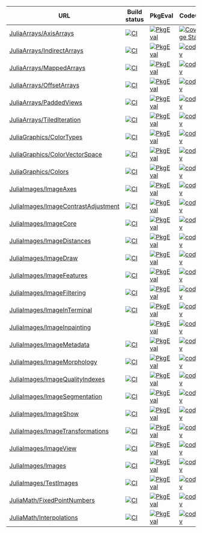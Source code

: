 |                                                                                                  URL |                                                                                                                                                    Build status |                                                                                                                                                                          PkgEval |                                                                                                                                                                CodeCov |                                                                                                                                                     Github stars |
|------------------------------------------------------------------------------------------------------|-----------------------------------------------------------------------------------------------------------------------------------------------------------------|----------------------------------------------------------------------------------------------------------------------------------------------------------------------------------|------------------------------------------------------------------------------------------------------------------------------------------------------------------------|------------------------------------------------------------------------------------------------------------------------------------------------------------------|
|                           [JuliaArrays/AxisArrays](https://github.com/JuliaArrays/AxisArrays.jl.git) | [![CI](https://github.com/JuliaArrays/AxisArrays.jl/actions/workflows/UnitTest.yml/badge.svg)](https://github.com/JuliaArrays/AxisArrays.jl/actions/workflows/UnitTest.yml) |              [![PkgEval](https://juliaci.github.io/NanosoldierReports/pkgeval_badges/A/AxisArrays.svg)](https://juliaci.github.io/NanosoldierReports/pkgeval_badges/report.html) |                           [![Coverage Status](https://coveralls.io/repos/github/JuliaArrays/AxisArrays.jl/badge.svg?branch=master)](https://coveralls.io/github/JuliaArrays/AxisArrays.jl?branch=master) |                           [![Stars](https://img.shields.io/github/stars/JuliaArrays/AxisArrays.jl.svg)](https://github.com/JuliaArrays/AxisArrays.jl/stargazers) |
|                   [JuliaArrays/IndirectArrays](https://github.com/JuliaArrays/IndirectArrays.jl.git) | [![CI](https://github.com/JuliaArrays/IndirectArrays.jl/actions/workflows/CI.yml/badge.svg)](https://github.com/JuliaArrays/IndirectArrays.jl/actions/workflows/CI.yml) |          [![PkgEval](https://juliaci.github.io/NanosoldierReports/pkgeval_badges/I/IndirectArrays.svg)](https://juliaci.github.io/NanosoldierReports/pkgeval_badges/report.html) |                   [![codecov](https://codecov.io/gh/JuliaArrays/IndirectArrays.jl/branch/master/graph/badge.svg)](https://codecov.io/gh/JuliaArrays/IndirectArrays.jl) |                   [![Stars](https://img.shields.io/github/stars/JuliaArrays/IndirectArrays.jl.svg)](https://github.com/JuliaArrays/IndirectArrays.jl/stargazers) |
|                       [JuliaArrays/MappedArrays](https://github.com/JuliaArrays/MappedArrays.jl.git) | [![CI](https://github.com/JuliaArrays/MappedArrays.jl/actions/workflows/CI.yml/badge.svg)](https://github.com/JuliaArrays/MappedArrays.jl/actions/workflows/CI.yml) |            [![PkgEval](https://juliaci.github.io/NanosoldierReports/pkgeval_badges/M/MappedArrays.svg)](https://juliaci.github.io/NanosoldierReports/pkgeval_badges/report.html) |                       [![codecov](https://codecov.io/gh/JuliaArrays/MappedArrays.jl/branch/master/graph/badge.svg)](https://codecov.io/gh/JuliaArrays/MappedArrays.jl) |                       [![Stars](https://img.shields.io/github/stars/JuliaArrays/MappedArrays.jl.svg)](https://github.com/JuliaArrays/MappedArrays.jl/stargazers) |
|                       [JuliaArrays/OffsetArrays](https://github.com/JuliaArrays/OffsetArrays.jl.git) | [![CI](https://github.com/JuliaArrays/OffsetArrays.jl/actions/workflows/UnitTest.yml/badge.svg)](https://github.com/JuliaArrays/OffsetArrays.jl/actions/workflows/UnitTest.yml) |            [![PkgEval](https://juliaci.github.io/NanosoldierReports/pkgeval_badges/O/OffsetArrays.svg)](https://juliaci.github.io/NanosoldierReports/pkgeval_badges/report.html) |                       [![codecov](https://codecov.io/gh/JuliaArrays/OffsetArrays.jl/branch/master/graph/badge.svg)](https://codecov.io/gh/JuliaArrays/OffsetArrays.jl) |                       [![Stars](https://img.shields.io/github/stars/JuliaArrays/OffsetArrays.jl.svg)](https://github.com/JuliaArrays/OffsetArrays.jl/stargazers) |
|                         [JuliaArrays/PaddedViews](https://github.com/JuliaArrays/PaddedViews.jl.git) | [![CI](https://github.com/JuliaArrays/PaddedViews.jl/actions/workflows/CI.yml/badge.svg)](https://github.com/JuliaArrays/PaddedViews.jl/actions/workflows/CI.yml) |             [![PkgEval](https://juliaci.github.io/NanosoldierReports/pkgeval_badges/P/PaddedViews.svg)](https://juliaci.github.io/NanosoldierReports/pkgeval_badges/report.html) |                         [![codecov](https://codecov.io/gh/JuliaArrays/PaddedViews.jl/branch/master/graph/badge.svg)](https://codecov.io/gh/JuliaArrays/PaddedViews.jl) |                         [![Stars](https://img.shields.io/github/stars/JuliaArrays/PaddedViews.jl.svg)](https://github.com/JuliaArrays/PaddedViews.jl/stargazers) |
|                   [JuliaArrays/TiledIteration](https://github.com/JuliaArrays/TiledIteration.jl.git) | [![CI](https://github.com/JuliaArrays/TiledIteration.jl/actions/workflows/CI.yml/badge.svg)](https://github.com/JuliaArrays/TiledIteration.jl/actions/workflows/CI.yml) |          [![PkgEval](https://juliaci.github.io/NanosoldierReports/pkgeval_badges/T/TiledIteration.svg)](https://juliaci.github.io/NanosoldierReports/pkgeval_badges/report.html) |                   [![codecov](https://codecov.io/gh/JuliaArrays/TiledIteration.jl/branch/master/graph/badge.svg)](https://codecov.io/gh/JuliaArrays/TiledIteration.jl) |                   [![Stars](https://img.shields.io/github/stars/JuliaArrays/TiledIteration.jl.svg)](https://github.com/JuliaArrays/TiledIteration.jl/stargazers) |
|                       [JuliaGraphics/ColorTypes](https://github.com/JuliaGraphics/ColorTypes.jl.git) | [![CI](https://github.com/JuliaGraphics/ColorTypes.jl/actions/workflows/UnitTest.yml/badge.svg)](https://github.com/JuliaGraphics/ColorTypes.jl/actions/workflows/UnitTest.yml) |              [![PkgEval](https://juliaci.github.io/NanosoldierReports/pkgeval_badges/C/ColorTypes.svg)](https://juliaci.github.io/NanosoldierReports/pkgeval_badges/report.html) |                       [![codecov](https://codecov.io/gh/JuliaGraphics/ColorTypes.jl/branch/master/graph/badge.svg)](https://codecov.io/gh/JuliaGraphics/ColorTypes.jl) |                       [![Stars](https://img.shields.io/github/stars/JuliaGraphics/ColorTypes.jl.svg)](https://github.com/JuliaGraphics/ColorTypes.jl/stargazers) |
|           [JuliaGraphics/ColorVectorSpace](https://github.com/JuliaGraphics/ColorVectorSpace.jl.git) | [![CI](https://github.com/JuliaGraphics/ColorVectorSpace.jl/actions/workflows/UnitTest.yml/badge.svg)](https://github.com/JuliaGraphics/ColorVectorSpace.jl/actions/workflows/UnitTest.yml) |        [![PkgEval](https://juliaci.github.io/NanosoldierReports/pkgeval_badges/C/ColorVectorSpace.svg)](https://juliaci.github.io/NanosoldierReports/pkgeval_badges/report.html) |           [![codecov](https://codecov.io/gh/JuliaGraphics/ColorVectorSpace.jl/branch/master/graph/badge.svg)](https://codecov.io/gh/JuliaGraphics/ColorVectorSpace.jl) |           [![Stars](https://img.shields.io/github/stars/JuliaGraphics/ColorVectorSpace.jl.svg)](https://github.com/JuliaGraphics/ColorVectorSpace.jl/stargazers) |
|                               [JuliaGraphics/Colors](https://github.com/JuliaGraphics/Colors.jl.git) | [![CI](https://github.com/JuliaGraphics/Colors.jl/actions/workflows/UnitTest.yml/badge.svg)](https://github.com/JuliaGraphics/Colors.jl/actions/workflows/UnitTest.yml) |                  [![PkgEval](https://juliaci.github.io/NanosoldierReports/pkgeval_badges/C/Colors.svg)](https://juliaci.github.io/NanosoldierReports/pkgeval_badges/report.html) |                               [![codecov](https://codecov.io/gh/JuliaGraphics/Colors.jl/branch/master/graph/badge.svg)](https://codecov.io/gh/JuliaGraphics/Colors.jl) |                               [![Stars](https://img.shields.io/github/stars/JuliaGraphics/Colors.jl.svg)](https://github.com/JuliaGraphics/Colors.jl/stargazers) |
|                             [JuliaImages/ImageAxes](https://github.com/JuliaImages/ImageAxes.jl.git) | [![CI](https://github.com/JuliaImages/ImageAxes.jl/actions/workflows/UnitTest.yml/badge.svg)](https://github.com/JuliaImages/ImageAxes.jl/actions/workflows/UnitTest.yml) |               [![PkgEval](https://juliaci.github.io/NanosoldierReports/pkgeval_badges/I/ImageAxes.svg)](https://juliaci.github.io/NanosoldierReports/pkgeval_badges/report.html) |                             [![codecov](https://codecov.io/gh/JuliaImages/ImageAxes.jl/branch/master/graph/badge.svg)](https://codecov.io/gh/JuliaImages/ImageAxes.jl) |                             [![Stars](https://img.shields.io/github/stars/JuliaImages/ImageAxes.jl.svg)](https://github.com/JuliaImages/ImageAxes.jl/stargazers) |
| [JuliaImages/ImageContrastAdjustment](https://github.com/JuliaImages/ImageContrastAdjustment.jl.git) | [![CI](https://github.com/JuliaImages/ImageContrastAdjustment.jl/actions/workflows/CI.yml/badge.svg)](https://github.com/JuliaImages/ImageContrastAdjustment.jl/actions/workflows/CI.yml) | [![PkgEval](https://juliaci.github.io/NanosoldierReports/pkgeval_badges/I/ImageContrastAdjustment.svg)](https://juliaci.github.io/NanosoldierReports/pkgeval_badges/report.html) | [![codecov](https://codecov.io/gh/JuliaImages/ImageContrastAdjustment.jl/branch/master/graph/badge.svg)](https://codecov.io/gh/JuliaImages/ImageContrastAdjustment.jl) | [![Stars](https://img.shields.io/github/stars/JuliaImages/ImageContrastAdjustment.jl.svg)](https://github.com/JuliaImages/ImageContrastAdjustment.jl/stargazers) |
|                             [JuliaImages/ImageCore](https://github.com/JuliaImages/ImageCore.jl.git) |                             [![CI](https://github.com/JuliaImages/ImageCore.jl/workflows/Unit%20test/badge.svg)](https://github.com/JuliaImages/ImageCore.jl/actions) |               [![PkgEval](https://juliaci.github.io/NanosoldierReports/pkgeval_badges/I/ImageCore.svg)](https://juliaci.github.io/NanosoldierReports/pkgeval_badges/report.html) |                             [![codecov](https://codecov.io/gh/JuliaImages/ImageCore.jl/branch/master/graph/badge.svg)](https://codecov.io/gh/JuliaImages/ImageCore.jl) |                             [![Stars](https://img.shields.io/github/stars/JuliaImages/ImageCore.jl.svg)](https://github.com/JuliaImages/ImageCore.jl/stargazers) |
|                   [JuliaImages/ImageDistances](https://github.com/JuliaImages/ImageDistances.jl.git) | [![CI](https://github.com/JuliaImages/ImageDistances.jl/actions/workflows/CI.yml/badge.svg)](https://github.com/JuliaImages/ImageDistances.jl/actions/workflows/CI.yml) |          [![PkgEval](https://juliaci.github.io/NanosoldierReports/pkgeval_badges/I/ImageDistances.svg)](https://juliaci.github.io/NanosoldierReports/pkgeval_badges/report.html) |                   [![codecov](https://codecov.io/gh/JuliaImages/ImageDistances.jl/branch/master/graph/badge.svg)](https://codecov.io/gh/JuliaImages/ImageDistances.jl) |                   [![Stars](https://img.shields.io/github/stars/JuliaImages/ImageDistances.jl.svg)](https://github.com/JuliaImages/ImageDistances.jl/stargazers) |
|                             [JuliaImages/ImageDraw](https://github.com/JuliaImages/ImageDraw.jl.git) |                             [![CI](https://github.com/JuliaImages/ImageDraw.jl/workflows/Unit%20test/badge.svg)](https://github.com/JuliaImages/ImageDraw.jl/actions) |               [![PkgEval](https://juliaci.github.io/NanosoldierReports/pkgeval_badges/I/ImageDraw.svg)](https://juliaci.github.io/NanosoldierReports/pkgeval_badges/report.html) |                             [![codecov](https://coveralls.io/repos/JuliaImages/ImageDraw.jl/badge.svg?branch=master&service=github)](https://coveralls.io/github/JuliaImages/ImageDraw.jl?branch=master) |                             [![Stars](https://img.shields.io/github/stars/JuliaImages/ImageDraw.jl.svg)](https://github.com/JuliaImages/ImageDraw.jl/stargazers) |
|                     [JuliaImages/ImageFeatures](https://github.com/JuliaImages/ImageFeatures.jl.git) | [![CI](https://github.com/JuliaImages/ImageFeatures.jl/actions/workflows/CI.yml/badge.svg)](https://github.com/JuliaImages/ImageFeatures.jl/actions/workflows/CI.yml) |           [![PkgEval](https://juliaci.github.io/NanosoldierReports/pkgeval_badges/I/ImageFeatures.svg)](https://juliaci.github.io/NanosoldierReports/pkgeval_badges/report.html) |                     [![codecov](https://codecov.io/gh/JuliaImages/ImageFeatures.jl/branch/master/graph/badge.svg)](https://codecov.io/gh/JuliaImages/ImageFeatures.jl) |                     [![Stars](https://img.shields.io/github/stars/JuliaImages/ImageFeatures.jl.svg)](https://github.com/JuliaImages/ImageFeatures.jl/stargazers) |
|                   [JuliaImages/ImageFiltering](https://github.com/JuliaImages/ImageFiltering.jl.git) | [![CI](https://github.com/JuliaImages/ImageFiltering.jl/actions/workflows/UnitTest.yml/badge.svg)](https://github.com/JuliaImages/ImageFiltering.jl/actions/workflows/UnitTest.yml) |          [![PkgEval](https://juliaci.github.io/NanosoldierReports/pkgeval_badges/I/ImageFiltering.svg)](https://juliaci.github.io/NanosoldierReports/pkgeval_badges/report.html) |                   [![codecov](https://codecov.io/gh/JuliaImages/ImageFiltering.jl/branch/master/graph/badge.svg)](https://codecov.io/gh/JuliaImages/ImageFiltering.jl) |                   [![Stars](https://img.shields.io/github/stars/JuliaImages/ImageFiltering.jl.svg)](https://github.com/JuliaImages/ImageFiltering.jl/stargazers) |
|                 [JuliaImages/ImageInTerminal](https://github.com/JuliaImages/ImageInTerminal.jl.git) |                 [![CI](https://github.com/JuliaImages/ImageInTerminal.jl/workflows/Unit%20test/badge.svg)](https://github.com/JuliaImages/ImageInTerminal.jl/actions) |         [![PkgEval](https://juliaci.github.io/NanosoldierReports/pkgeval_badges/I/ImageInTerminal.svg)](https://juliaci.github.io/NanosoldierReports/pkgeval_badges/report.html) |                 [![codecov](https://codecov.io/gh/JuliaImages/ImageInTerminal.jl/branch/master/graph/badge.svg)](https://codecov.io/gh/JuliaImages/ImageInTerminal.jl) |                 [![Stars](https://img.shields.io/github/stars/JuliaImages/ImageInTerminal.jl.svg)](https://github.com/JuliaImages/ImageInTerminal.jl/stargazers) |
|                 [JuliaImages/ImageInpainting](https://github.com/JuliaImages/ImageInpainting.jl.git) | |         [![PkgEval](https://juliaci.github.io/NanosoldierReports/pkgeval_badges/I/ImageInpainting.svg)](https://juliaci.github.io/NanosoldierReports/pkgeval_badges/report.html) |                 [![codecov](https://codecov.io/gh/JuliaImages/ImageInpainting.jl/branch/master/graph/badge.svg)](https://codecov.io/gh/JuliaImages/ImageInpainting.jl) |                 [![Stars](https://img.shields.io/github/stars/JuliaImages/ImageInpainting.jl.svg)](https://github.com/JuliaImages/ImageInpainting.jl/stargazers) |
|                     [JuliaImages/ImageMetadata](https://github.com/JuliaImages/ImageMetadata.jl.git) |                     [![CI](https://github.com/JuliaImages/ImageMetadata.jl/workflows/Unit%20test/badge.svg)](https://github.com/JuliaImages/ImageMetadata.jl/actions) |           [![PkgEval](https://juliaci.github.io/NanosoldierReports/pkgeval_badges/I/ImageMetadata.svg)](https://juliaci.github.io/NanosoldierReports/pkgeval_badges/report.html) |                     [![codecov](https://codecov.io/gh/JuliaImages/ImageMetadata.jl/branch/master/graph/badge.svg)](https://codecov.io/gh/JuliaImages/ImageMetadata.jl) |                     [![Stars](https://img.shields.io/github/stars/JuliaImages/ImageMetadata.jl.svg)](https://github.com/JuliaImages/ImageMetadata.jl/stargazers) |
|                 [JuliaImages/ImageMorphology](https://github.com/JuliaImages/ImageMorphology.jl.git) |                 [![CI](https://github.com/JuliaImages/ImageMorphology.jl/actions/workflows/UnitTest.yml/badge.svg)](https://github.com/JuliaImages/ImageMorphology.jl/actions/workflows/UnitTest.yml) |         [![PkgEval](https://juliaci.github.io/NanosoldierReports/pkgeval_badges/I/ImageMorphology.svg)](https://juliaci.github.io/NanosoldierReports/pkgeval_badges/report.html) |                 [![codecov](https://codecov.io/gh/JuliaImages/ImageMorphology.jl/branch/master/graph/badge.svg)](https://codecov.io/gh/JuliaImages/ImageMorphology.jl) |                 [![Stars](https://img.shields.io/github/stars/JuliaImages/ImageMorphology.jl.svg)](https://github.com/JuliaImages/ImageMorphology.jl/stargazers) |
|         [JuliaImages/ImageQualityIndexes](https://github.com/JuliaImages/ImageQualityIndexes.jl.git) |         [![CI](https://github.com/JuliaImages/ImageQualityIndexes.jl/workflows/Unit%20test/badge.svg)](https://github.com/JuliaImages/ImageQualityIndexes.jl/actions) |     [![PkgEval](https://juliaci.github.io/NanosoldierReports/pkgeval_badges/I/ImageQualityIndexes.svg)](https://juliaci.github.io/NanosoldierReports/pkgeval_badges/report.html) |         [![codecov](https://codecov.io/gh/JuliaImages/ImageQualityIndexes.jl/branch/master/graph/badge.svg)](https://codecov.io/gh/JuliaImages/ImageQualityIndexes.jl) |         [![Stars](https://img.shields.io/github/stars/JuliaImages/ImageQualityIndexes.jl.svg)](https://github.com/JuliaImages/ImageQualityIndexes.jl/stargazers) |
|             [JuliaImages/ImageSegmentation](https://github.com/JuliaImages/ImageSegmentation.jl.git) | [![CI](https://github.com/JuliaImages/ImageSegmentation.jl/actions/workflows/CI.yml/badge.svg)](https://github.com/JuliaImages/ImageSegmentation.jl/actions/workflows/CI.yml) |       [![PkgEval](https://juliaci.github.io/NanosoldierReports/pkgeval_badges/I/ImageSegmentation.svg)](https://juliaci.github.io/NanosoldierReports/pkgeval_badges/report.html) |             [![codecov](https://codecov.io/gh/JuliaImages/ImageSegmentation.jl/branch/master/graph/badge.svg)](https://codecov.io/gh/JuliaImages/ImageSegmentation.jl) |             [![Stars](https://img.shields.io/github/stars/JuliaImages/ImageSegmentation.jl.svg)](https://github.com/JuliaImages/ImageSegmentation.jl/stargazers) |
|                             [JuliaImages/ImageShow](https://github.com/JuliaImages/ImageShow.jl.git) | [![CI](https://github.com/JuliaImages/ImageShow.jl/actions/workflows/CI.yml/badge.svg)](https://github.com/JuliaImages/ImageShow.jl/actions/workflows/CI.yml) |               [![PkgEval](https://juliaci.github.io/NanosoldierReports/pkgeval_badges/I/ImageShow.svg)](https://juliaci.github.io/NanosoldierReports/pkgeval_badges/report.html) |                             [![codecov](https://codecov.io/gh/JuliaImages/ImageShow.jl/branch/master/graph/badge.svg)](https://codecov.io/gh/JuliaImages/ImageShow.jl) |                             [![Stars](https://img.shields.io/github/stars/JuliaImages/ImageShow.jl.svg)](https://github.com/JuliaImages/ImageShow.jl/stargazers) |
|       [JuliaImages/ImageTransformations](https://github.com/JuliaImages/ImageTransformations.jl.git) | [![CI](https://github.com/JuliaImages/ImageTransformations.jl/actions/workflows/UnitTest.yml/badge.svg)](https://github.com/JuliaImages/ImageTransformations.jl/actions/workflows/UnitTest.yml) |    [![PkgEval](https://juliaci.github.io/NanosoldierReports/pkgeval_badges/I/ImageTransformations.svg)](https://juliaci.github.io/NanosoldierReports/pkgeval_badges/report.html) |       [![codecov](https://codecov.io/gh/JuliaImages/ImageTransformations.jl/branch/master/graph/badge.svg)](https://codecov.io/gh/JuliaImages/ImageTransformations.jl) |       [![Stars](https://img.shields.io/github/stars/JuliaImages/ImageTransformations.jl.svg)](https://github.com/JuliaImages/ImageTransformations.jl/stargazers) |
|                             [JuliaImages/ImageView](https://github.com/JuliaImages/ImageView.jl.git) | [![CI](https://github.com/JuliaImages/ImageView.jl/actions/workflows/CI.yml/badge.svg)](https://github.com/JuliaImages/ImageView.jl/actions/workflows/CI.yml) |               [![PkgEval](https://juliaci.github.io/NanosoldierReports/pkgeval_badges/I/ImageView.svg)](https://juliaci.github.io/NanosoldierReports/pkgeval_badges/report.html) |                             [![codecov](https://codecov.io/gh/JuliaImages/ImageView.jl/branch/master/graph/badge.svg)](https://codecov.io/gh/JuliaImages/ImageView.jl) |                             [![Stars](https://img.shields.io/github/stars/JuliaImages/ImageView.jl.svg)](https://github.com/JuliaImages/ImageView.jl/stargazers) |
|                                   [JuliaImages/Images](https://github.com/JuliaImages/Images.jl.git) |                                   [![CI](https://github.com/JuliaImages/Images.jl/workflows/Unit%20test/badge.svg)](https://github.com/JuliaImages/Images.jl/actions) |                  [![PkgEval](https://juliaci.github.io/NanosoldierReports/pkgeval_badges/I/Images.svg)](https://juliaci.github.io/NanosoldierReports/pkgeval_badges/report.html) |                                   [![codecov](https://codecov.io/gh/JuliaImages/Images.jl/branch/master/graph/badge.svg)](https://codecov.io/gh/JuliaImages/Images.jl) |                                   [![Stars](https://img.shields.io/github/stars/JuliaImages/Images.jl.svg)](https://github.com/JuliaImages/Images.jl/stargazers) |
|                           [JuliaImages/TestImages](https://github.com/JuliaImages/TestImages.jl.git) | [![CI](https://github.com/JuliaImages/TestImages.jl/actions/workflows/UnitTest.yml/badge.svg)](https://github.com/JuliaImages/TestImages.jl/actions/workflows/UnitTest.yml) |              [![PkgEval](https://juliaci.github.io/NanosoldierReports/pkgeval_badges/T/TestImages.svg)](https://juliaci.github.io/NanosoldierReports/pkgeval_badges/report.html) |                           [![codecov](https://codecov.io/gh/JuliaImages/TestImages.jl/branch/master/graph/badge.svg)](https://codecov.io/gh/JuliaImages/TestImages.jl) |                           [![Stars](https://img.shields.io/github/stars/JuliaImages/TestImages.jl.svg)](https://github.com/JuliaImages/TestImages.jl/stargazers) |
|                 [JuliaMath/FixedPointNumbers](https://github.com/JuliaMath/FixedPointNumbers.jl.git) | [![CI](https://github.com/JuliaMath/FixedPointNumbers.jl/actions/workflows/UnitTest.yml/badge.svg)](https://github.com/JuliaMath/FixedPointNumbers.jl/actions/workflows/UnitTest.yml) |       [![PkgEval](https://juliaci.github.io/NanosoldierReports/pkgeval_badges/F/FixedPointNumbers.svg)](https://juliaci.github.io/NanosoldierReports/pkgeval_badges/report.html) |                 [![codecov](https://codecov.io/gh/JuliaMath/FixedPointNumbers.jl/branch/master/graph/badge.svg)](https://codecov.io/gh/JuliaMath/FixedPointNumbers.jl) |                 [![Stars](https://img.shields.io/github/stars/JuliaMath/FixedPointNumbers.jl.svg)](https://github.com/JuliaMath/FixedPointNumbers.jl/stargazers) |
|                       [JuliaMath/Interpolations](https://github.com/JuliaMath/Interpolations.jl.git) | [![CI](https://github.com/JuliaMath/Interpolations.jl/actions/workflows/CI.yml/badge.svg)](https://github.com/JuliaMath/Interpolations.jl/actions/workflows/CI.yml) |          [![PkgEval](https://juliaci.github.io/NanosoldierReports/pkgeval_badges/I/Interpolations.svg)](https://juliaci.github.io/NanosoldierReports/pkgeval_badges/report.html) |                       [![codecov](https://codecov.io/gh/JuliaMath/Interpolations.jl/branch/master/graph/badge.svg)](https://codecov.io/gh/JuliaMath/Interpolations.jl) |                       [![Stars](https://img.shields.io/github/stars/JuliaMath/Interpolations.jl.svg)](https://github.com/JuliaMath/Interpolations.jl/stargazers) |

